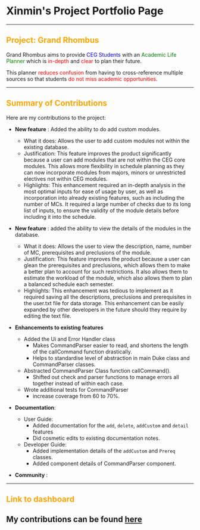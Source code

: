# Xinmin's Project Portfolio Page

---
<h2>
<span style="color:orange;">Project: Grand Rhombus</span>
</h2>
Grand Rhombus aims to provide <span style="color:blue;">CEG Students</span> with an 
<span style="color:green;">Academic Life Planner</span> which is <span style="color:red;"> in-depth </span> and 
<span style="color:red;"> clear </span> to plan their future.

This planner <span style="color:red;">reduces confusion</span> from having to cross-reference multiple sources 
so that students <span style="color:red;">do not miss academic opportunities</span>.

---

<h2>
<span style="color:orange;">Summary of Contributions</span>
</h2>

Here are my contributions to the project:

- **New feature** : 
Added the ability to do add custom modules.
  - What it does: Allows the user to add custom modules not within the existing database.
  - Justification: This feature improves the product significantly because a user can add modules that are not within
  the CEG core modules. This allows more flexibility in schedule planning as they can now incorporate modules from
  majors, minors or unrestricted electives not within CEG modules.
  - Highlights: This enhancement required an in-depth analysis in the most optimal inputs for ease of usage by user,
  as well as incorporation into already existing features, such as including the number of MCs. It required a large
  number of checks due to its long list of inputs, to ensure the validity of the module details before including it 
  into the schedule.
- **New feature** : 
added the ability to view the details of the modules in the database.
  - What it does: Allows the user to view the description, name, number of MC, prerequisites and preclusions of the
  module. 
  - Justification: This feature improves the product because a user can glean the prerequisites and preclusions, which 
  allows them to make a better plan to account for such restrictions. It also allows them to estimate the workload of 
  the module, which also allows them to plan a balanced schedule each semester. 
  - Highlights: This enhancement was tedious to implement as it required saving all the descriptions, preclusions and
  prerequisites in the user.txt file for data storage. This enhancement can be easily expanded by other developers in 
  the future should they require by editing the text file.



- **Enhancements to existing features**
  - Added the Ui and Error Handler class 
    - Makes CommandParser easier to read, and shortens the length of the callCommand function
    drastically.
    - Helps to standardise level of abstraction in main Duke class and CommandParser classes. 
  - Abstracted CommandParser Class function callCommand().
    - Shifted out check and parser functions to manage errors all together instead of within each case. 
  - Wrote additional tests for CommandParser 
    - increase coverage from 60 to 70%.

- **Documentation**:
  - User Guide:
    - Added documentation for the `add`, `delete`, `addCustom` and `detail` features
    - Did cosmetic edits to existing documentation notes.
  - Developer Guide:
    - Added implementation details of the `addCustom` and `Prereq` classes.
    - Added component details of CommandParser component.

- **Community** :


---

<h2>
<span style="color:orange;">Link to dashboard</span>
</h2>


My contributions can be found [here](https://nus-cs2113-ay2425s2.github.io/tp-dashboard/?search=xmtan1&breakdown=true)
---